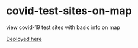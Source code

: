 # covid-test-sites-on-map
view covid-19 test sites with basic info on map

[Deployed here](https://covid-test-sites-on-map.netlify.app/)

